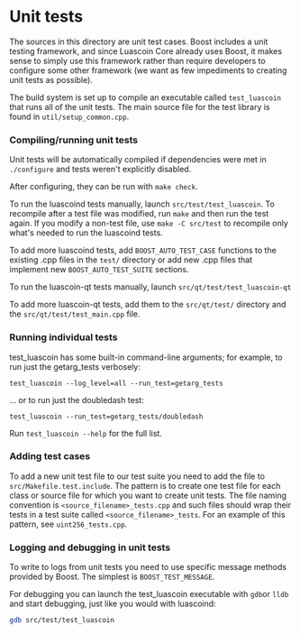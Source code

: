 # Unit tests

The sources in this directory are unit test cases. Boost includes a
unit testing framework, and since Luascoin Core already uses Boost, it makes
sense to simply use this framework rather than require developers to
configure some other framework (we want as few impediments to creating
unit tests as possible).

The build system is set up to compile an executable called `test_luascoin`
that runs all of the unit tests. The main source file for the test library is found in
`util/setup_common.cpp`.

### Compiling/running unit tests

Unit tests will be automatically compiled if dependencies were met in `./configure`
and tests weren't explicitly disabled.

After configuring, they can be run with `make check`.

To run the luascoind tests manually, launch `src/test/test_luascoin`. To recompile
after a test file was modified, run `make` and then run the test again. If you
modify a non-test file, use `make -C src/test` to recompile only what's needed
to run the luascoind tests.

To add more luascoind tests, add `BOOST_AUTO_TEST_CASE` functions to the existing
.cpp files in the `test/` directory or add new .cpp files that
implement new `BOOST_AUTO_TEST_SUITE` sections.

To run the luascoin-qt tests manually, launch `src/qt/test/test_luascoin-qt`

To add more luascoin-qt tests, add them to the `src/qt/test/` directory and
the `src/qt/test/test_main.cpp` file.

### Running individual tests

test_luascoin has some built-in command-line arguments; for
example, to run just the getarg_tests verbosely:

    test_luascoin --log_level=all --run_test=getarg_tests

... or to run just the doubledash test:

    test_luascoin --run_test=getarg_tests/doubledash

Run `test_luascoin --help` for the full list.

### Adding test cases

To add a new unit test file to our test suite you need
to add the file to `src/Makefile.test.include`. The pattern is to create
one test file for each class or source file for which you want to create
unit tests. The file naming convention is `<source_filename>_tests.cpp`
and such files should wrap their tests in a test suite
called `<source_filename>_tests`. For an example of this pattern,
see `uint256_tests.cpp`.

### Logging and debugging in unit tests

To write to logs from unit tests you need to use specific message methods
provided by Boost. The simplest is `BOOST_TEST_MESSAGE`.

For debugging you can launch the test_luascoin executable with `gdb`or `lldb` and
start debugging, just like you would with luascoind:

```bash
gdb src/test/test_luascoin
```
